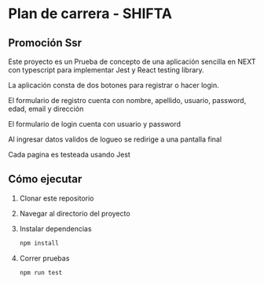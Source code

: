 # Plan de carrera - SHIFTA

## Promoción Ssr

Este proyecto es un Prueba de concepto de una aplicación sencilla en NEXT con typescript para implementar Jest y React testing library.

La aplicación consta de dos botones para registrar o hacer login.

El formulario de registro cuenta con nombre, apellido, usuario, password, edad, email y dirección

El formulario de login cuenta con usuario y password

Al ingresar datos validos de logueo se redirige a una pantalla final

Cada pagina es testeada usando Jest

## Cómo ejecutar

1. Clonar este repositorio
2. Navegar al directorio del proyecto
3. Instalar dependencias
   
    ```sh
    npm install
    ```
4. Correr pruebas
   
    ```sh
    npm run test
    ```
